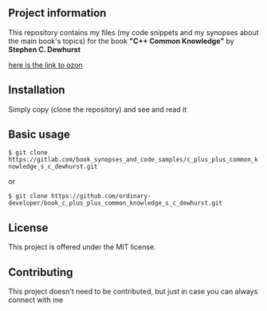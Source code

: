 Project information
-------------------

This repository contains my files (my code snippets and my synopses about the main book's topics) 
for the book  **"C++ Common Knowledge"** by **Stephen C. Dewhurst**

 
 [here is the link to ozon](http://www.ozon.ru/context/detail/id/3707235/) 


Installation
------------

Simply copy (clone the repository) and see and read it

 
Basic usage
-----------
 
`$ git clone https://gitlab.com/book_synopses_and_code_samples/c_plus_plus_common_knowledge_s_c_dewhurst.git`

or

`$ git clone https://github.com/ordinary-developer/book_c_plus_plus_common_knowledge_s_c_dewhurst.git`

 
License
-------

This project is offered under the MIT license.


Contributing
------------

This project doesn't need to be contributed,
but just in case you can always connect with me

